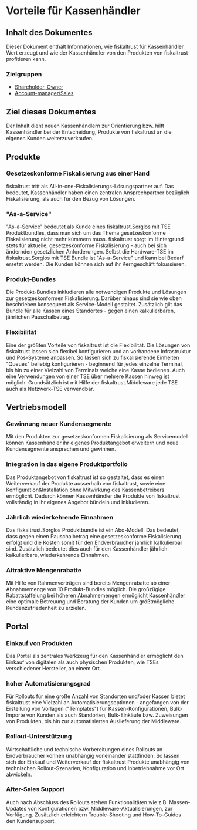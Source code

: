 # Vorteile für Kassenhändler

## Inhalt des Dokumentes

Dieser Dokument enthält Informationen, wie fiskaltrust für Kassenhändler Wert erzeugt und wie der Kassenhändler von den Produkten von fiskaltrust profitieren kann.

### Zielgruppen

- [Shareholder, Owner](../glossar/personas-posdealer.md)
- [Account-manager/Sales](../glossar/personas-posdealer.md)

## Ziel dieses Dokumentes

Der Inhalt dient neuen Kassenhändlern zur Orientierung bzw. hilft Kassenhändler bei der Entscheidung, Produkte von fiskaltrust an die eigenen Kunden weiterzuverkaufen.

## Produkte

### Gesetzeskonforme Fiskalisierung aus einer Hand

fiskaltrust tritt als All-in-one-Fiskalisierungs-Lösungspartner auf. Das bedeutet, Kassenhändler haben einen zentralen Ansprechpartner bezüglich Fiskalisierung, als auch für den Bezug von Lösungen.

### "As-a-Service"

"As-a-Service" bedeutet als Kunde eines fiskaltrust.Sorglos mit TSE Produktbundles, dass man sich um das Thema gesetzeskonforme Fiskalisierung nicht mehr kümmern muss. fiskaltrust sorgt im Hintergrund stets für aktuelle, gesetzeskonforme Fiskalisierung - auch bei sich ändernden gesetzlichen Anforderungen. Selbst die Hardware-TSE im fiskaltrust.Sorglos mit TSE Bundle ist "As-a-Service" und kann bei Bedarf ersetzt werden. Die Kunden können sich auf ihr Kerngeschäft fokussieren.

### Produkt-Bundles

Die Produkt-Bundles inkludieren alle notwendigen Produkte und Lösungen zur gesetzeskonformen Fiskalisierung. Darüber hinaus sind sie wie oben beschrieben konsequent als Service-Modell gestaltet. Zusätzlich gilt das Bundle für alle Kassen eines Standortes - gegen einen kalkulierbaren, jährlichen Pauschalbetrag.

### Flexibilität

Eine der größten Vorteile von fiskaltrust ist die Flexibilität. Die Lösungen von fiskaltrust lassen sich flexibel konfigurieren und an vorhandene Infrastruktur und Pos-Systeme anpassen. So lassen sich zu fiskalisierende Einheiten "Queues" beliebig konfigurieren - beginnend für jedes einzelne Terminal, bis hin zu einer Vielzahl von Terminals welche eine Kasse bedienen. Auch eine Verwendungen von einer TSE über mehrere Kassen hinweg ist möglich. Grundsätzlich ist mit Hilfe der fiskaltrust.Middleware jede TSE auch als Netzwerk-TSE verwendbar.

## Vertriebsmodell

### Gewinnung neuer Kundensegmente

Mit den Produkten zur gesetzeskonformen Fiskalisierung als Servicemodell können Kassenhändler ihr eigenes Produktangebot erweitern und neue Kundensegmente ansprechen und gewinnen.

### Integration in das eigene Produktportfolio

Das Produktangebot von fiskaltrust ist so gestaltet, dass es einen Weiterverkauf der Produkte ausserhalb von fiskaltrust, sowie eine Konfiguration&Installation ohne Mitwirkung des Kassenbetreibers ermöglicht. Dadurch können Kassenhändler die Produkte von fiskaltrust vollständig in ihr eigenes Angebot bündeln und inkludieren. 

### Jährlich wiederkehrende Einnahmen

Das fiskaltrust.Sorglos Produktbundle ist ein Abo-Modell. Das bedeutet, dass gegen einen Pauschalbetrag eine gesetzeskonforme Fiskalisierung erfolgt und die Kosten somit für den Endverbraucher jährlich kalkulierbar sind. Zusätzlich bedeutet dies auch für den Kassenhändler jährlich kalkulierbare, wiederkehrende Einnahmen.

### Attraktive Mengenrabatte

Mit Hilfe von Rahmenverträgen sind bereits Mengenrabatte ab einer Abnahmemenge von 10 Produkt-Bundles möglich. Die großzügige Rabattstaffelung bei höheren Abnahmemengen ermöglicht Kassenhändler eine optimale Betreuung und Beratung der Kunden um größtmögliche Kundenzufriedenheit zu erzielen.

## Portal

### Einkauf von Produkten

Das Portal als zentrales Werkzeug für den Kassenhändler ermöglicht den Einkauf von digitalen als auch physischen Produkten, wie TSEs verschiedener Hersteller, an einem Ort.

### hoher Automatisierungsgrad

Für Rollouts für eine große Anzahl von Standorten und/oder Kassen bietet fiskaltrust eine Vielzahl an Automatisierungsoptionen - angefangen von der Erstellung von Vorlagen ("Templates") für Kassen-Konfigurationen, Bulk-Importe von Kunden als auch Standorten, Bulk-Einkäufe bzw. Zuweisungen von Produkten, bis hin zur automatisierten Auslieferung der Middleware. 

### Rollout-Unterstützung

Wirtschaftliche und technische Vorbereitungen eines Rollouts an Endverbraucher können unabhängig voneinander stattfinden: So lassen sich der Einkauf und Weiterverkauf der fiskaltrust Produkte unabhängig von technischen Rollout-Szenarien, Konfiguration und Inbetriebnahme vor Ort abwickeln.

### After-Sales Support

Auch nach Abschluss des Rollouts stehen Funktionalitäten wie z.B. Massen-Updates von Konfigurationen bzw. Middleware-Aktualisierungen, zur Verfügung. Zusätzlich erleichtern Trouble-Shooting und How-To-Guides den Kundensupport.
